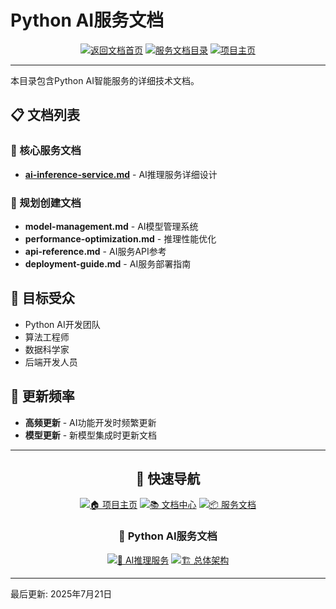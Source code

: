 # Python AI服务文档

<div align="center">

[![返回文档首页](https://img.shields.io/badge/📚_返回文档首页-blue?style=for-the-badge&logo=bookmark&logoColor=white)](../../README.md)
[![服务文档目录](https://img.shields.io/badge/📦_服务文档目录-green?style=for-the-badge&logo=cube&logoColor=white)](../README.md)
[![项目主页](https://img.shields.io/badge/🏠_项目主页-orange?style=for-the-badge&logo=home&logoColor=white)](../../../README.md)

</div>

---

本目录包含Python AI智能服务的详细技术文档。

## 📋 文档列表

### 📖 核心服务文档
- **[ai-inference-service.md](./ai-inference-service.md)** - AI推理服务详细设计

### 🎯 规划创建文档  
- **model-management.md** - AI模型管理系统
- **performance-optimization.md** - 推理性能优化
- **api-reference.md** - AI服务API参考
- **deployment-guide.md** - AI服务部署指南

## 👥 目标受众
- Python AI开发团队
- 算法工程师
- 数据科学家
- 后端开发人员

## 🔄 更新频率
- **高频更新** - AI功能开发时频繁更新
- **模型更新** - 新模型集成时更新文档

---

<div align="center">

## 🧭 快速导航

[![🏠 项目主页](https://img.shields.io/badge/🏠_项目主页-2196F3?style=for-the-badge&logo=home&logoColor=white)](../../../README.md)
[![📚 文档中心](https://img.shields.io/badge/📚_文档中心-4CAF50?style=for-the-badge&logo=book&logoColor=white)](../../README.md)
[![📦 服务文档](https://img.shields.io/badge/📦_服务文档-FF9800?style=for-the-badge&logo=cube&logoColor=white)](../README.md)

### 📖 Python AI服务文档

[![🐍 AI推理服务](https://img.shields.io/badge/🐍_AI推理服务详设-success?style=flat-square&logo=python)](./ai-inference-service.md)
[![🏗️ 总体架构](https://img.shields.io/badge/🏗️_总体架构-blue?style=flat-square&logo=sitemap)](../../01-architecture/architecture-overview.md)

</div>

---

最后更新: 2025年7月21日
